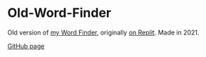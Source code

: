 # Old-Word-Finder

Old version of [my Word Finder](https://github.com/TheCod-r/Word-Finder), originally [on Replit](https://replit.com/@Th3Coder/Word-Finder-OLD). Made in 2021.

[GitHub page](https://thecod-r.github.io/Old-Word-Finder)
